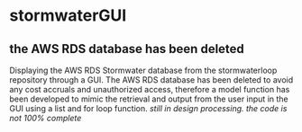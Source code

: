 # stormwaterGUI
## **the AWS RDS database has been deleted**
Displaying the AWS RDS Stormwater database from the stormwaterloop repository through a GUI. The AWS RDS database has been deleted to avoid any cost accruals and unauthorized access, therefore a model function has been developed to mimic the retrieval and output from the user input in the GUI using a list and for loop function. 
*still in design processing. the code is not 100% complete*
